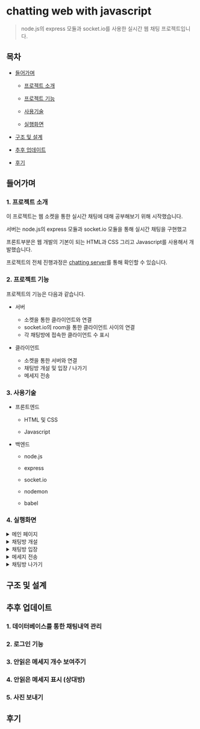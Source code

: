 # chatting web with javascript

> node.js의 express 모듈과 socket.io를 사용한 실시간 웹 채팅 프로젝트입니다.

## 목차

- [들어가며](#들어가며)

  - [프로젝트 소개](#1-프로젝트-소개)

  - [프로젝트 기능](#2-프로젝트-기능)

  - [사용기술](#3-사용기술)

  - [실행화면](#4-실행화면)

- [구조 및 설계](#구조-및-설계)

- [추후 업데이트](#추후-업데이트)

- [후기](#후기)

## 들어가며

### 1. 프로젝트 소개

이 프로젝트는 웹 소켓을 통한 실시간 채팅에 대해 공부해보기 위해 시작했습니다.

서버는 node.js의 express 모듈과 socket.io 모듈을 통해 실시간 채팅을 구현했고

프론트부분은 웹 개발의 기본이 되는 HTML과 CSS 그리고 Javascript를 사용해서 개발했습니다.

프로젝트의 전체 진행과정은 [chatting server](https://jeehwan94.tistory.com/53)를 통해 확인할 수 있습니다.

### 2. 프로젝트 기능

프로젝트의 기능은 다음과 같습니다.

- 서버

  - 소켓을 통한 클라이언트와 연결
  - socket.io의 room을 통한 클라이언트 사이의 연결
  - 각 채팅방에 접속한 클라이언트 수 표시

- 클라이언트

  - 소켓을 통한 서버와 연결
  - 채팅방 개설 및 입장 / 나가기
  - 메세지 전송

### 3. 사용기술

- 프론트엔드

  - HTML 및 CSS

  - Javascript

- 백엔드

  - node.js

  - express

  - socket.io

  - nodemon

  - babel

### 4. 실행화면

<details>
<summary>메인 페이지</summary>

</details>

<details>
<summary>채팅방 개설</summary>

</details>

<details>
<summary>채팅방 입장</summary>

</details>

<details>
<summary>메세지 전송</summary>

</details>

<details>
<summary>채팅방 나가기</summary>

</details>

## 구조 및 설계

## 추후 업데이트

### 1. 데이터베이스를 통한 채팅내역 관리

### 2. 로그인 기능

### 3. 안읽은 메세지 개수 보여주기

### 4. 안읽은 메세지 표시 (상대방)

### 5. 사진 보내기

## 후기

